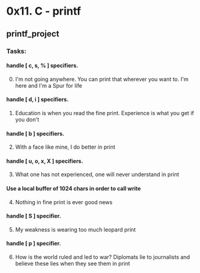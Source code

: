 # 0x11. C - printf
## printf_project
### Tasks:
#### handle [ c, s, % ] specifiers.
0. I'm not going anywhere. You can print that wherever you want to. I'm here and I'm a Spur for life
#### handle [ d, i ] specifiers.
1.  Education is when you read the fine print. Experience is what you get if you don't
#### handle [ b ] specifiers.
2. With a face like mine, I do better in print
#### handle [ u, o, x, X ] specifiers.
3. What one has not experienced, one will never understand in print
#### Use a local buffer of 1024 chars in order to call write
4. Nothing in fine print is ever good news
#### handle [ S ] specifier.
5. My weakness is wearing too much leopard print
#### handle [ p ] specifier.
6. How is the world ruled and led to war? Diplomats lie to journalists and believe these lies when they see them in print
